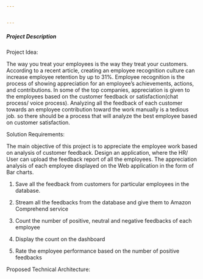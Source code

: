 ```yaml
---


---
```


<h5 id="project-description">Project Description</h5>
<p>Project Idea:</p>
<p>The way you treat your employees is the way they treat your customers. According to a recent article, creating an employee recognition culture can increase employee retention by up to 31%. Employee recognition is the process of showing appreciation for an employee’s achievements, actions, and contributions. In some of the top companies, appreciation is given to the employees based on the customer feedback or satisfaction(chat process/ voice process). Analyzing all the feedback of each customer towards an employee contribution toward the work manually is a tedious job. so there should be a process that will analyze the best employee based on customer satisfaction.</p>
<p>Solution Requirements:</p>
<p>The main objective of this project is to appreciate the employee work based on analysis of customer feedback. Design an application, where the HR/ User can upload the feedback report of all the employees. The appreciation analysis of each employee displayed on the Web application in the form of Bar charts.</p>
<ol>
<li>
<p>Save all the feedback from customers for particular employees in the database.</p>
</li>
<li>
<p>Stream all the feedbacks from the database and give them to Amazon Comprehend service</p>
</li>
<li>
<p>Count the number of positive, neutral and negative feedbacks of each employee</p>
</li>
<li>
<p>Display the count on the dashboard</p>
</li>
<li>
<p>Rate the employee performance based on the number of positive feedbacks</p>
</li>
</ol>
<p>Proposed Technical Architecture:</p>
<p><img src="https://lh5.googleusercontent.com/6ozwDOJqALpimQ_kC4xAMQ-kGXaHarG6KmF1-7jdQi2lt_dLcazul1jzPZx9iHlrg4QQxdzS4QMQqy33ME85lxsXyOWPRsR2Gac2evzeDi7wF7NNU6iq92fcEVnxJ1eErtPGUQc" alt=""></p>

